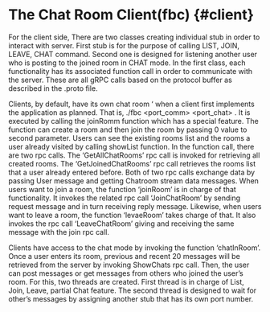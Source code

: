 The Chat Room Client(fbc) {#client}
===============================
For the client side, There are two classes creating individual stub in order to interact
with server. First stub is for the purpose of calling LIST, JOIN, LEAVE, CHAT command.
Second one is designed for listening another user who is posting to the joined room in
CHAT mode. In the first class, each functionality has its associated function call in order
to communicate with the server. These are all gRPC calls based on the protocol buffer
as described in the .proto file.


Clients, by default, have its own chat room ‘<username> when a client first implements
the application as planned. That is, ./fbc <hostname> <port_comm> <port_chat> <username>. It is
executed by calling the joinRomm function which has a special feature. The function
can create a room and then join the room by passing 0 value to second parameter.
Users can see the existing rooms list and the rooms a user already visited by calling
showList function. In the function call, there are two rpc calls. The ‘GetAllChatRooms’
rpc call is invoked for retrieving all created rooms. The ‘GetJoinedChatRooms’ rpc call
retrieves the rooms list that a user already entered before. Both of two rpc calls
exchange data by passing User message and getting Chatroom stream data messages.
When users want to join a room, the function ‘joinRoom’ is in charge of that
functionality. It invokes the related rpc call ‘JoinChatRoom’ by sending request message
and in turn receiving reply message. Likewise, when users want to leave a room, the
function ‘levaeRoom’ takes charge of that. It also invokes the rpc call ‘LeaveChatRoom’
giving and receiving the same message with the join rpc call.


Clients have access to the chat mode by invoking the function ‘chatInRoom’. Once a
user enters its room, previous and recent 20 messages will be retrieved from the server
by invoking ShowChats rpc call. Then, the user can post messages or get messages
from others who joined the user’s room. For this, two threads are created. First thread is
in charge of List, Join, Leave, partial Chat feature. The second thread is designed to
wait for other’s messages by assigning another stub that has its own port number.
